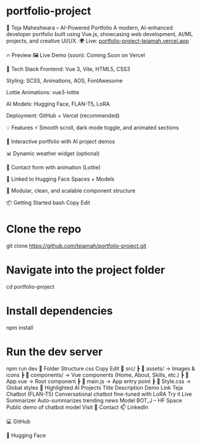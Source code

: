 # portfolio-project
🌟 Teja Maheshwara – AI-Powered Portfolio
A modern, AI-enhanced developer portfolio built using Vue.js, showcasing web development, AI/ML projects, and creative UI/UX.
🌍 Live: [portfolio-project-tejamah.vercel.app](https://portfolio-project-tejamah.vercel.app)


🔥 Preview
🖼️ Live Demo (soon): Coming Soon on Vercel

🔧 Tech Stack
Frontend: Vue 3, Vite, HTML5, CSS3

Styling: SCSS, Animations, AOS, FontAwesome

Lottie Animations: vue3-lottie

AI Models: Hugging Face, FLAN-T5, LoRA

Deployment: GitHub + Vercel (recommended)

💡 Features
⚡ Smooth scroll, dark mode toggle, and animated sections

🤖 Interactive portfolio with AI project demos

📊 Dynamic weather widget (optional)

💌 Contact form with animation (Lottie)

🧠 Linked to Hugging Face Spaces + Models

🧩 Modular, clean, and scalable component structure

📦 Getting Started
bash
Copy
Edit
# Clone the repo
git clone https://github.com/tejamah/portfolio-project.git

# Navigate into the project folder
cd portfolio-project

# Install dependencies
npm install

# Run the dev server
npm run dev
📂 Folder Structure
css
Copy
Edit
📁 src/
 ┣ 📂 assets/          → Images & icons
 ┣ 📂 components/      → Vue components (Home, About, Skills, etc.)
 ┣ 📜 App.vue          → Root component
 ┣ 📜 main.js          → App entry point
 ┣ 📜 Style.css        → Global styles
🤖 Highlighted AI Projects
Title	Description	Demo Link
Teja Chatbot (FLAN-T5)	Conversational chatbot fine-tuned with LoRA	Try it
Live Summarizer	Auto-summarizes trending news	Model
BOT_J – HF Space	Public demo of chatbot model	Visit
🙋 Contact
📫 LinkedIn

💻 GitHub

🤗 Hugging Face
